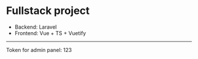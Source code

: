 # Fullstack project

- Backend: Laravel
- Frontend: Vue + TS + Vuetify

---

Token for admin panel: 123